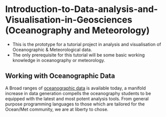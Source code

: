 # Introduction-to-Data-analysis-and-Visualisation-in-Geosciences (Oceanography and Meteorology)
* This is the prototype for a tutorial project in analysis and visualisation of Oceanographic &amp; Meteorological data.<br/>
* The only prerequisite for this tutorial will be some basic working knowledge in oceanography or meteorology.<br/>
## Working with Oceanographic Data
A Broad ranges of [oceanographic data](http://www.cgd.ucar.edu/cas/tn404/text/tn404_7.html) is available today, a manifold increase in data generation compells the oceanography students to be equipped with the latest and most potent analysis tools. From general purpose programming languages to those which are tailored for the Ocean/Met community, we are at liberty to chose.
